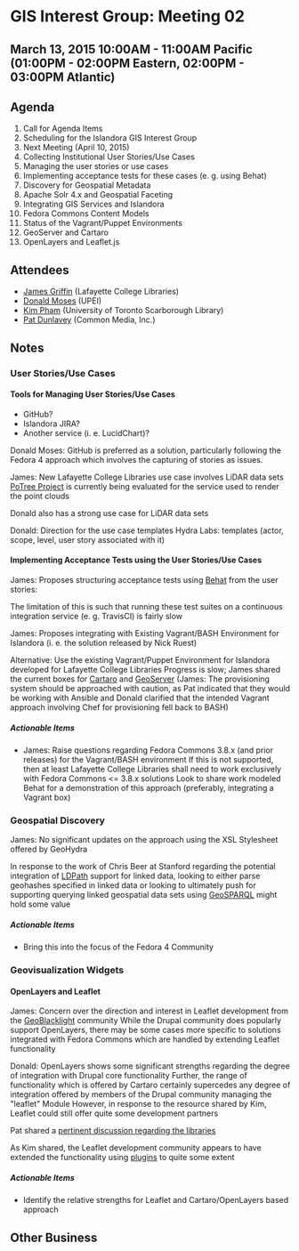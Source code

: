 # GIS Interest Group: Meeting 02

## March 13, 2015 10:00AM - 11:00AM Pacific (01:00PM - 02:00PM Eastern, 02:00PM - 03:00PM Atlantic)

## Agenda

1. Call for Agenda Items
2. Scheduling for the Islandora GIS Interest Group
  1. Next Meeting (April 10, 2015)
3. Collecting Institutional User Stories/Use Cases
  1. Managing the user stories or use cases
  2. Implementing acceptance tests for these cases (e. g. using Behat)
4. Discovery for Geospatial Metadata
  1. Apache Solr 4.x and Geospatial Faceting
4. Integrating GIS Services and Islandora
  1. Fedora Commons Content Models
  2. Status of the Vagrant/Puppet Environments
  3. GeoServer and Cartaro
  4. OpenLayers and Leaflet.js

## Attendees
* [James Griffin](https://github.com/jrgriffiniii) (Lafayette College Libraries)
* [Donald Moses](https://github.com/dmoses) (UPEI)
* [Kim Pham](https://github.com/kimpham54) (University of Toronto Scarborough Library)
* [Pat Dunlavey](https://github.com/patdunlavey) (Common Media, Inc.)

## Notes

### User Stories/Use Cases

#### Tools for Managing User Stories/Use Cases

* GitHub?
* Islandora JIRA?
* Another service (i. e. LucidChart)?

Donald Moses:
GitHub is preferred as a solution, particularly following the Fedora 4 approach which involves the capturing of stories as issues.

James:
New Lafayette College Libraries use case involves LiDAR data sets
[PoTree Project](http://potree.org/) is currently being evaluated for the service used to render the point clouds

Donald also has a strong use case for LiDAR data sets

Donald:
Direction for the use case templates
Hydra Labs: templates (actor, scope, level, user story associated with it)

#### Implementing Acceptance Tests using the User Stories/Use Cases

James:
Proposes structuring acceptance tests using [Behat](http://docs.behat.org/en/v2.5/) from the user stories:


The limitation of this is such that running these test suites on a continuous integration service (e. g. TravisCI) is fairly slow

James: Proposes integrating with Existing Vagrant/BASH Environment for Islandora (i. e. the solution released by Nick Ruest)

Alternative:
Use the existing Vagrant/Puppet Environment for Islandora developed for Lafayette College Libraries
Progress is slow; James shared the current boxes for [Cartaro](https://atlas.hashicorp.com/jrgriffiniii/boxes/cartaro) and [GeoServer](https://atlas.hashicorp.com/jrgriffiniii/boxes/geoserver)
(James: The provisioning system should be approached with caution, as Pat indicated that they would be working with Ansible and Donald clarified that the intended Vagrant approach involving Chef for provisioning fell back to BASH)

##### Actionable Items
* James: Raise questions regarding Fedora Commons 3.8.x (and prior releases) for the Vagrant/BASH environment
If this is not supported, then at least Lafayette College Libraries shall need to work exclusively with Fedora Commons <= 3.8.x solutions
Look to share work modeled Behat for a demonstration of this approach (preferably, integrating a Vagrant box)

### Geospatial Discovery

James:
No significant updates on the approach using the XSL Stylesheet offered by GeoHydra

In response to the work of Chris Beer at Stanford regarding the potential integration of [LDPath](http://wiki.apache.org/marmotta/LDPath) support for linked data, looking to either parse geohashes specified in linked data or looking to ultimately push for supporting querying linked geospatial data sets using [GeoSPARQL](http://www.geosparql.org/) might hold some value

##### Actionable Items
* Bring this into the focus of the Fedora 4 Community

### Geovisualization Widgets

#### OpenLayers and Leaflet

James:
Concern over the direction and interest in Leaflet development from the [GeoBlacklight](http://geoblacklight.org/) community
While the Drupal community does popularly support OpenLayers, there may be some cases more specific to solutions integrated with Fedora Commons which are handled by extending Leaflet functionality

Donald:
OpenLayers shows some significant strengths regarding the degree of integration with Drupal core functionality
Further, the range of functionality which is offered by Cartaro certainly supercedes any degree of integration offered by members of the Drupal community managing the "leaflet" Module
However, in response to the resource shared by Kim, Leaflet could still offer quite some development partners

Pat shared a [pertinent discussion regarding the libraries](http://gis.stackexchange.com/questions/33918/should-i-use-openlayers-or-leaflet)

As Kim shared, the Leaflet development community appears to have extended the functionality using [plugins](http://leafletjs.com/plugins.html) to quite some extent

##### Actionable Items
* Identify the relative strengths for Leaflet and Cartaro/OpenLayers based approach

## Other Business
